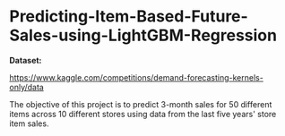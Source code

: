 # Predicting-Item-Based-Future-Sales-using-LightGBM-Regression

**Dataset:**

https://www.kaggle.com/competitions/demand-forecasting-kernels-only/data

The objective of this project is to predict 3-month sales for 50 different items across 10 different stores using data from the last five years' store item sales.

